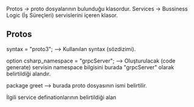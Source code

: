 Protos -> proto dosyalarının bulunduğu klasordur.
Services -> Bussiness Logic (İş Süreçleri) servislerini içeren klasor.

Protos
----------------------------------------------------------------
syntax = "proto3"; --> Kullanılan syntax (sözdizimi).

option csharp_namespace = "grpcServer"; --> Oluşturulacak (code generate) servisin namespace bilgisini burada "grpcServer" olarak belirtildiği alandır.

package greet --> burada proto dosyasının ismi belirtilir.

İlgili service definationlarının belirtildiği alan
